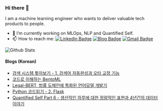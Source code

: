 ### Hi there :wave:

I am a machine learning engineer who wants to deliver valuable tech products to people.

- 🔭 I’m currently working on MLOps, NLP and Quantified Self.
- 📫 How to reach me: [![Linkedin Badge](https://img.shields.io/badge/-Linkedin-4169E1?style=flat-square&logo=Linkedin&logoColor=white&&link=https://www.linkedin.com/in/vividha-rawat-761905143/)](https://www.linkedin.com/in/dongjun-lee/)
[![Blog Badge](https://img.shields.io/badge/-Blog-000?style=flat-square&logo=Github&logoColor=white&&link=https://dongjunlee.github.io/)](https://dongjunlee.github.io/)
[![Gmail Badge](https://img.shields.io/badge/-Gmail-c14438?style=flat-square&logo=Gmail&logoColor=white&link=mailto:rvividha@gmail.com)](mailto:humanbrain.djlee@gmail.com)


![Github Stats](https://github-readme-stats.vercel.app/api?username=DongjunLee&show_icons=true&count_private=true&theme=gotham)

#### Blogs (Korean)

- [검색 시스템 톺아보기 - 1. 검색어 자동완성과 오타 교정 기능](https://medium.com/lbox-team/%EA%B2%80%EC%83%89-%EC%8B%9C%EC%8A%A4%ED%85%9C-%ED%86%BA%EC%95%84%EB%B3%B4%EA%B8%B0-1-%EA%B2%80%EC%83%89%EC%96%B4-%EC%9E%90%EB%8F%99%EC%99%84%EC%84%B1%EA%B3%BC-%EC%98%A4%ED%83%80-%EA%B5%90%EC%A0%95-%EA%B8%B0%EB%8A%A5-bf93fffa5485)
- [코드로 이해하는 BentoML](https://medium.com/lbox-team/%EC%BD%94%EB%93%9C%EB%A1%9C-%EC%9D%B4%ED%95%B4%ED%95%98%EB%8A%94-bentoml-ca587fbc9fe3)
- [Legal-BERT, 법률 도메인에 특화된 언어모델 개발기](https://medium.com/lbox-team/legal-bert-%EB%B2%95%EB%A5%A0-%EB%8F%84%EB%A9%94%EC%9D%B8%EC%97%90-%ED%8A%B9%ED%99%94%EB%90%9C-%EC%96%B8%EC%96%B4%EB%AA%A8%EB%8D%B8-%EA%B0%9C%EB%B0%9C%EA%B8%B0-940d64a6f908)
- [Python 코드읽기 - 2. Flask](https://dongjunlee.github.io/code%20reading/CodeReading-2_Flask/)
- [Quantified Self Part 6 - 생산적인 하루에 대한 정량적인 표현과 4년간의 데이터 이야기](https://dongjunlee.github.io/quantified%20self/QS_Part_6_Analysis_My_Life/)

